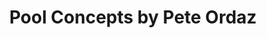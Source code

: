 ---
title: "Pool Concepts by Pete Ordaz"
url: /helotes/pool-concepts-by-pete-ordaz/
shop: swimming pool
---